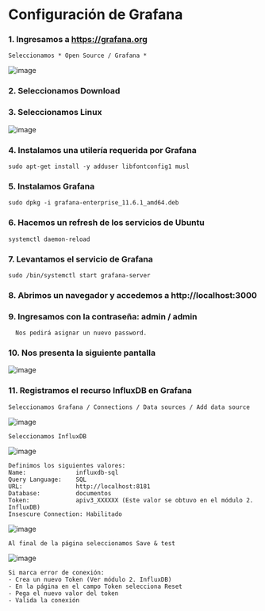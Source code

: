 # Configuración de Grafana

### 1. Ingresamos a https://grafana.org
    Seleccionamos * Open Source / Grafana *

![image](https://github.com/user-attachments/assets/d52a4a6b-a744-4820-ba51-3ef24c0effee)

### 2. Seleccionamos Download

### 3.	Seleccionamos Linux
![image](https://github.com/user-attachments/assets/3865ac5f-3873-44c9-ab7e-8a0d4b7428ca)

### 4. Instalamos una utilería requerida por Grafana
    sudo apt-get install -y adduser libfontconfig1 musl

### 5. Instalamos Grafana
    sudo dpkg -i grafana-enterprise_11.6.1_amd64.deb

### 6. Hacemos un refresh de los servicios de Ubuntu
    systemctl daemon-reload

### 7. Levantamos el servicio de Grafana
    sudo /bin/systemctl start grafana-server

### 8. Abrimos un navegador y accedemos a http://localhost:3000  

### 9. Ingresamos con la contraseña:  admin / admin
      Nos pedirá asignar un nuevo password.

### 10. Nos presenta la siguiente pantalla
![image](https://github.com/user-attachments/assets/a7ec93a9-83a4-45dd-a8bf-09a94bdd7a32)

### 11. Registramos el recurso InfluxDB en Grafana

    Seleccionamos Grafana / Connections / Data sources / Add data source
![image](https://github.com/user-attachments/assets/01a117ed-8856-4be6-b561-bb9f0702b8e4)

    Seleccionamos InfluxDB
![image](https://github.com/user-attachments/assets/850205b2-51b6-4a5f-b21a-c4a6e0926cab)

    Definimos los siguientes valores:
    Name:              influxdb-sql
    Query Language:    SQL 
    URL:               http://localhost:8181
    Database:          documentos
    Token:             apiv3_XXXXXX (Este valor se obtuvo en el módulo 2. InfluxDB)
    Insescure Connection: Habilitado

![image](https://github.com/user-attachments/assets/22e68b30-6dab-4c22-9475-3c6da886fab3)
    
    Al final de la página seleccionamos Save & test
![image](https://github.com/user-attachments/assets/2ce72374-6d99-4c59-8525-ee7bb0493a23)

    Si marca error de conexión:
    - Crea un nuevo Token (Ver módulo 2. InfluxDB)
    - En la página en el campo Token selecciona Reset 
    - Pega el nuevo valor del token
    - Valida la conexión







